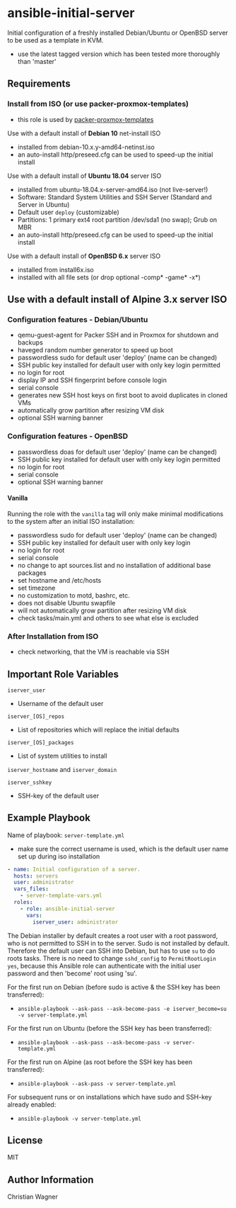 ansible-initial-server
======================

Initial configuration of a freshly installed Debian/Ubuntu or OpenBSD server to be used as a template in KVM.

- use the latest tagged version which has been tested more thoroughly than 'master'

Requirements
------------

### Install from ISO (or use packer-proxmox-templates)
- this role is used by [packer-proxmox-templates](https://github.com/chriswayg/packer-proxmox-templates)

Use with a default install of **Debian 10** net-install ISO
- installed from debian-10.x.y-amd64-netinst.iso
- an auto-install http/preseed.cfg can be used to speed-up the initial install

Use with a default install of **Ubuntu 18.04** server ISO
- installed from ubuntu-18.04.x-server-amd64.iso (not live-server!)
- Software: Standard System Utilities and SSH Server (Standard and Server in Ubuntu)
- Default user `deploy` (customizable)
- Partitions: 1 primary ext4 root partition /dev/sda1 (no swap); Grub on MBR
- an auto-install http/preseed.cfg can be used to speed-up the initial install

Use with a default install of **OpenBSD 6.x** server ISO
- installed from install6x.iso
- installed with all file sets (or drop optional -comp* -game* -x*)

Use with a default install of **Alpine 3.x** server ISO
-


### Configuration features - Debian/Ubuntu
- qemu-guest-agent for Packer SSH and in Proxmox for shutdown and backups
- haveged random number generator to speed up boot
- passwordless sudo for default user 'deploy' (name can be changed)
- SSH public key installed for default user with only key login permitted
- no login for root
- display IP and SSH fingerprint before console login
- serial console
- generates new SSH host keys on first boot to avoid duplicates in cloned VMs
- automatically grow partition after resizing VM disk
- optional SSH warning banner

### Configuration features - OpenBSD
- passwordless doas for default user 'deploy' (name can be changed)
- SSH public key installed for default user with only key login permitted
- no login for root
- serial console
- optional SSH warning banner

#### Vanilla
Running the role with the `vanilla` tag will only make minimal modifications to the system after an initial ISO installation:
- passwordless sudo for default user 'deploy' (name can be changed)
- SSH public key installed for default user with only key login
- no login for root
- serial console
- no change to apt sources.list and no installation of additional base packages
- set hostname and /etc/hosts
- set timezone
- no customization to motd, bashrc, etc.
- does not disable Ubuntu swapfile
- will not automatically grow partition after resizing VM disk
- check tasks/main.yml and others to see what else is excluded

### After Installation from ISO
- check networking, that the VM is reachable via SSH

Important Role Variables
--------------
`iserver_user`
- Username of the default user

`iserver_[OS]_repos`
- List of repositories which will replace the initial defaults

`iserver_[OS]_packages`
- List of system utilities to install

`iserver_hostname` and `iserver_domain`

`iserver_sshkey`
- SSH-key of the default user

Example Playbook
----------------

Name of playbook: `server-template.yml`
- make sure the correct username is used, which is the default user name set up during iso installation

```yml
- name: Initial configuration of a server.
  hosts: servers
  user: administrator
  vars_files:
    - server-template-vars.yml
  roles:
    - role: ansible-initial-server
      vars:
        iserver_user: administrator
```

The Debian installer by default creates a root user with a root password, who is not permitted to SSH in to the server. Sudo is not installed by default. Therefore the default user can SSH into Debian, but has to use `su` to do roots tasks. There is no need to change `sshd_config` to `PermitRootLogin yes`, because this Ansible role can authenticate with the initial user password and then 'become' root using 'su'.

For the first run on Debian (before sudo is active & the SSH key has been transferred):

- `ansible-playbook --ask-pass --ask-become-pass -e iserver_become=su  -v server-template.yml`


For the first run on Ubuntu (before the SSH key has been transferred):

- `ansible-playbook --ask-pass --ask-become-pass -v server-template.yml`


For the first run on Alpine (as root before the SSH key has been transferred):

- `ansible-playbook --ask-pass -v server-template.yml`

For subsequent runs or on installations which have sudo and SSH-key already enabled:

- `ansible-playbook -v server-template.yml`


License
-------

MIT

Author Information
------------------

Christian Wagner
